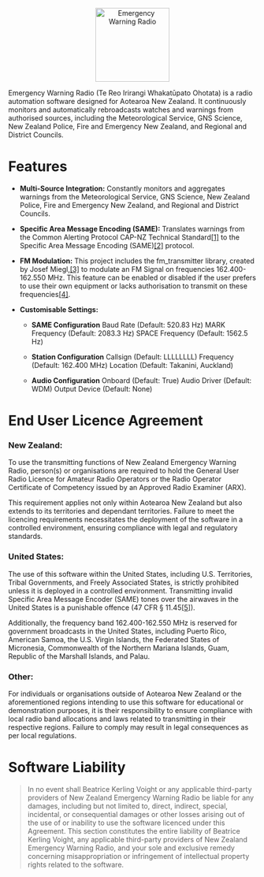<p align="center">
 <img src="https://raw.github.com/Sloxet/New-Zealand-Emergency-Warning-Radio/main/Logo.png" title="Emergency Warning Radio" alt="Emergency Warning Radio" width="150">
</p>
Emergency Warning Radio (Te Reo Irirangi Whakatūpato Ohotata) is a radio automation software designed for Aotearoa New Zealand. It continuously monitors and automatically rebroadcasts watches and warnings from authorised sources, including the Meteorological Service, GNS Science, New Zealand Police, Fire and Emergency New Zealand, and Regional and District Councils.

# Features
* **Multi-Source Integration:** 
Constantly monitors and aggregates warnings from the Meteorological Service, GNS Science, New Zealand Police, Fire and Emergency New Zealand, and Regional and District Councils.

* **Specific Area Message Encoding (SAME):** 
Translates warnings from the Common Alerting Protocol CAP-NZ Technical Standard[[1]](https://www.civildefence.govt.nz/assets/Uploads/publications/Common-Alerting-Protocol/Common-Alerting-Protocol-CAP-NZ-Technical-Standard-TS04-18-FINAL.pdf "[1]") to the Specific Area Message Encoding (SAME)[[2]](https://en.wikipedia.org/wiki/Specific_Area_Message_Encoding "[2]") protocol.

* **FM Modulation:** 
This project includes the fm_transmitter library, created by Josef Miegl,[[3]](https://github.com/markondej/fm_transmitter "[2]") to modulate an FM Signal on frequencies 162.400-162.550 MHz. This feature can be enabled or disabled if the user prefers to use their own equipment or lacks authorisation to transmit on these frequencies[[4]](#end-user-licence-agreement "[1]").

* **Customisable Settings:** 
  * **SAME Configuration**
 Baud Rate (Default: 520.83 Hz)
 MARK Frequency (Default: 2083.3 Hz)
 SPACE Frequency (Default: 1562.5 Hz)
 
  * **Station Configuration**
 Callsign (Default: LLLLLLLL)
 Frequency (Default: 162.400 MHz)
 Location (Default: Takanini, Auckland)
 
  * **Audio Configuration**
 Onboard (Default: True)
 Audio Driver (Default: WDM)
 Output Device (Default: None)


# End User Licence Agreement
### New Zealand:
To use the transmitting functions of New Zealand Emergency Warning Radio, person(s) or organisations are required to hold the General User Radio Licence for Amateur Radio Operators or the Radio Operator Certificate of Competency issued by an Approved Radio Examiner (ARX).

This requirement applies not only within Aotearoa New Zealand but also extends to its territories and dependant territories. Failure to meet the licencing requirements necessitates the deployment of the software in a controlled environment, ensuring compliance with legal and regulatory standards.

### United States:
The use of this software within the United States, including U.S. Territories, Tribal Governments, and Freely Associated States, is strictly prohibited unless it is deployed in a controlled environment. Transmitting invalid Specific Area Message Encoder (SAME) tones over the airwaves in the United States is a punishable offence (47 CFR § 11.45[[5]](https://www.law.cornell.edu/cfr/text/47/11.45 "[5]")).

Additionally, the frequency band 162.400-162.550 MHz is reserved for government broadcasts in the United States, including Puerto Rico, American Samoa, the U.S. Virgin Islands, the Federated States of Micronesia, Commonwealth of the Northern Mariana Islands, Guam, Republic of the Marshall Islands, and Palau.

### Other:
For individuals or organisations outside of Aotearoa New Zealand or the aforementioned regions intending to use this software for educational or demonstration purposes, it is their responsibility to ensure compliance with local radio band allocations and laws related to transmitting in their respective regions. Failure to comply may result in legal consequences as per local regulations.

# Software Liability

> In no event shall Beatrice Kerling Voight or any applicable third-party providers of New Zealand Emergency Warning Radio be liable for any damages, including but not limited to, direct, indirect, special, incidental, or consequential damages or other losses arising out of the use of or inability to use the software licenced under this Agreement. This section constitutes the entire liability of Beatrice Kerling Voight, any applicable third-party providers of New Zealand Emergency Warning Radio, and your sole and exclusive remedy concerning misappropriation or infringement of intellectual property rights related to the software.